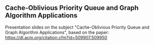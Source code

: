 ## Cache-Oblivious Priority Queue and Graph Algorithm Applications

Presentation slides on the subject "Cache-Oblivious Priority Queue and Graph Algorithm Applications", based on the paper: https://dl.acm.org/citation.cfm?id=509907.509950
